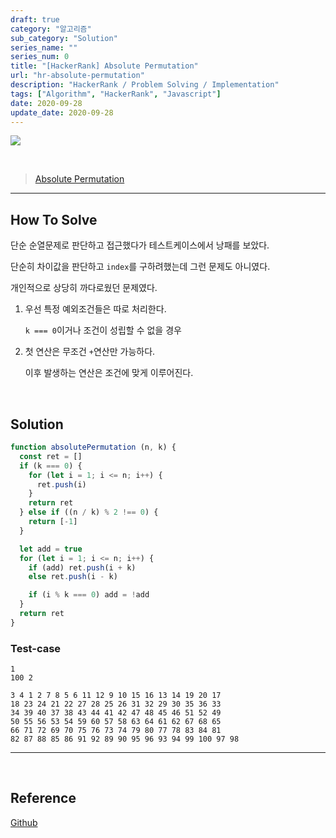 ```yaml
---
draft: true
category: "알고리즘"
sub_category: "Solution"
series_name: ""
series_num: 0
title: "[HackerRank] Absolute Permutation"
url: "hr-absolute-permutation"
description: "HackerRank / Problem Solving / Implementation"
tags: ["Algorithm", "HackerRank", "Javascript"]
date: 2020-09-28
update_date: 2020-09-28
---
```

![](https://www.notion.so/image/https%3A%2F%2Fs3-us-west-2.amazonaws.com%2Fsecure.notion-static.com%2F9d41c1ed-b707-4925-a36b-726cc66c7341%2Fhacker-rank-logo.png?table=block&id=62d1f9a2-d7ad-4c7e-bb71-ee02ff10d667&width=3260&userId=&cache=v2)

<br>

> [Absolute Permutation](https://www.hackerrank.com/challenges/absolute-permutation/problem)

***

## How To Solve

단순 순열문제로 판단하고 접근했다가 테스트케이스에서 낭패를 보았다.

단순히 차이값을 판단하고 `index`를 구하려했는데 그런 문제도 아니였다.

개인적으로 상당히 까다로웠던 문제였다.

1. 우선 특정 예외조건들은 따로 처리한다.

   `k === 0`이거나 조건이 성립할 수 없을 경우
   
2. 첫 연산은 무조건 `+`연산만 가능하다.

   이후 발생하는 연산은 조건에 맞게 이루어진다. 

<br>

## Solution

```javascript
function absolutePermutation (n, k) {
  const ret = []
  if (k === 0) {
    for (let i = 1; i <= n; i++) {
      ret.push(i)
    }
    return ret
  } else if ((n / k) % 2 !== 0) {
    return [-1]
  }

  let add = true
  for (let i = 1; i <= n; i++) {
    if (add) ret.push(i + k)
    else ret.push(i - k)

    if (i % k === 0) add = !add
  }
  return ret
}
```

### Test-case
```
1
100 2

3 4 1 2 7 8 5 6 11 12 9 10 15 16 13 14 19 20 17 
18 23 24 21 22 27 28 25 26 31 32 29 30 35 36 33 
34 39 40 37 38 43 44 41 42 47 48 45 46 51 52 49 
50 55 56 53 54 59 60 57 58 63 64 61 62 67 68 65 
66 71 72 69 70 75 76 73 74 79 80 77 78 83 84 81 
82 87 88 85 86 91 92 89 90 95 96 93 94 99 100 97 98

```

***

<br>

## Reference

<span class="reference">

[Github](https://github.com/akasai/Algorithm-Solutions/blob/master/HackerRank/Implementation/36.Absolute_Permutation.js)

</span>
